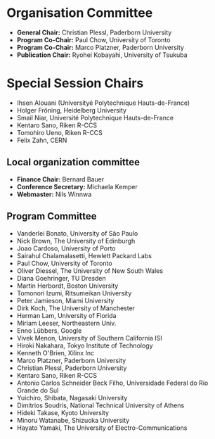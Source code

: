 # Organisation Committee

* **General Chair:** Christian Plessl, Paderborn University
* **Program Co-Chair:** Paul Chow,  University of Toronto
* **Program Co-Chair:** Marco Platzner, Paderborn University
* **Publication Chair:** Ryohei Kobayahi, University of Tsukuba


# Special Session Chairs

* Ihsen Alouani (Universityé Polytechnique Hauts-de-France)
* Holger Fröning, Heidelberg University
* Smail Niar, Université Polytechnique Hauts-de-France
* Kentaro Sano, Riken R-CCS
* Tomohiro Ueno, Riken R-CCS
* Felix Zahn, CERN

<!--
* **Publicity Chair:** Kentaro Sano, Riken R-CCS
* **Tutorial Chair:** Tobias Kenter, Paderborn University
* **Special Session Chair: HPC, Data Center, Cloud:** Holger Fröning, Heidelberg University
* **Special Session Chair: Mobile Systems / Edge Computing / Internet of Things:** Smail Niar, Université Polytechnique Hauts-de-France
-->


## Local organization committee

* **Finance Chair:** Bernard Bauer
* **Conference Secretary:** Michaela Kemper
* **Webmaster:** Nils Winnwa

## Program Committee

* Vanderlei Bonato, University of São Paulo
* Nick Brown, The University of Edinburgh
* Joao Cardoso, University of Porto
* Sairahul Chalamalasetti, Hewlett Packard Labs
* Paul Chow,  University of Toronto
* Oliver Diessel, The University of New South Wales
* Diana Goehringer, TU Dresden
* Martin Herbordt, Boston University
* Tomonori Izumi, Ritsumeikan University
* Peter Jamieson, Miami University
* Dirk Koch, The University of Manchester
* Herman Lam, University of Florida
* Miriam Leeser, Northeastern Univ.
* Enno Lübbers, Google
* Vivek Menon, University of Southern California ISI
* Hiroki Nakahara, Tokyo Institute of Technology
* Kenneth O'Brien, Xilinx Inc
* Marco Platzner, Paderborn University
* Christian Plessl, Paderborn University
* Kentaro Sano, Riken R-CCS
* Antonio Carlos Schneider Beck Filho, Universidade Federal do Rio Grande do Sul
* Yuichiro, Shibata, Nagasaki University
* Dimitrios Soudris, National Technical University of Athens
* Hideki Takase, Kyoto University
* Minoru Watanabe, Shizuoka University
* Hayato Yamaki, The University of Electro-Communications

